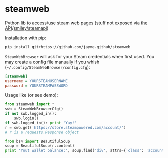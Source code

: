 # steamweb
Python lib to access/use steam web pages (stuff not exposed via [the API](https://developer.valvesoftware.com/wiki/Steam_Web_API)/[smiley/steamapi](https://github.com/smiley/steamapi))

Installation with pip:
```sh
pip install git+https://github.com/jayme-github/steamweb
```

`SteamWebBrowser` will ask for your Steam credentials when first used.
You may create a config file manually if you whish (`~/.config/SteamWebBrowser/config.cfg`):
```cfg
[steamweb]
username = YOURSTEAMUSERNAME
password = YOURSTEAMPASSWORD
```

Usage like (or see demo):
```python
from steamweb import *
swb = SteamWebBrowserCfg()
if not swb.logged_in():
    swb.login()
if swb.logged_in(): print 'Yay!'
r = swb.get('https://store.steampowered.com/account/')
# r is a requests.Response object

from bs4 import BeautifulSoup
soup = BeautifulSoup(r.content)
print 'Yout wallet balance:', soup.find('div', attrs={'class': 'accountData price'}).get_text()
```
